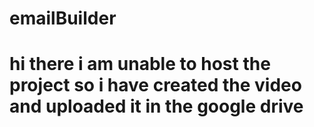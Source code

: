 # emailBuilder
# hi there i am unable to host the project so i have created the video and uploaded it in the google drive 
